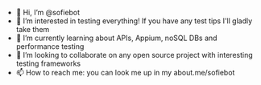 - 👋 Hi, I’m @sofiebot
- 👀 I’m interested in testing everything! If you have any test tips I'll gladly take them
- 🌱 I’m currently learning about APIs, Appium, noSQL DBs and performance testing
- 💞️ I’m looking to collaborate on any open source project with interesting testing frameworks
- 📫 How to reach me: you can look me up in my about.me/sofiebot


